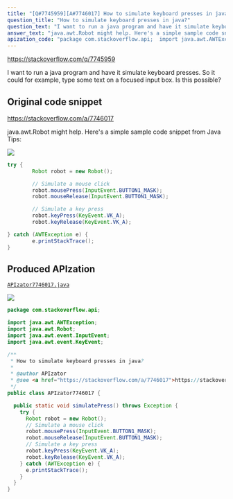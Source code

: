 ```yaml
---
title: "[Q#7745959][A#7746017] How to simulate keyboard presses in java?"
question_title: "How to simulate keyboard presses in java?"
question_text: "I want to run a java program and have it simulate keyboard presses. So it could for example, type some text on a focused input box. Is this possible?"
answer_text: "java.awt.Robot might help. Here's a simple sample code snippet from Java Tips:"
apization_code: "package com.stackoverflow.api;  import java.awt.AWTException; import java.awt.Robot; import java.awt.event.InputEvent; import java.awt.event.KeyEvent;  /**  * How to simulate keyboard presses in java?  *  * @author APIzator  * @see <a href=\"https://stackoverflow.com/a/7746017\">https://stackoverflow.com/a/7746017</a>  */ public class APIzator7746017 {    public static void simulatePress() throws Exception {     try {       Robot robot = new Robot();       // Simulate a mouse click       robot.mousePress(InputEvent.BUTTON1_MASK);       robot.mouseRelease(InputEvent.BUTTON1_MASK);       // Simulate a key press       robot.keyPress(KeyEvent.VK_A);       robot.keyRelease(KeyEvent.VK_A);     } catch (AWTException e) {       e.printStackTrace();     }   } }"
---
```


https://stackoverflow.com/q/7745959

I want to run a java program and have it simulate keyboard presses.
So it could for example, type some text on a focused input box.
Is this possible?



## Original code snippet

https://stackoverflow.com/a/7746017

java.awt.Robot might help.
Here&#x27;s a simple sample code snippet from Java Tips:

<div class="code-logo"><img src="/stackoverflow.png" /></div>

```java
try {
        Robot robot = new Robot();

        // Simulate a mouse click
        robot.mousePress(InputEvent.BUTTON1_MASK);
        robot.mouseRelease(InputEvent.BUTTON1_MASK);

        // Simulate a key press
        robot.keyPress(KeyEvent.VK_A);
        robot.keyRelease(KeyEvent.VK_A);

} catch (AWTException e) {
        e.printStackTrace();
}
```

## Produced APIzation

[`APIzator7746017.java`](https://github.com/pasqualesalza/apization-temp-data/raw/master/search/APIzator7746017.java)

<div class="code-logo"><img src="/apizator.png" /></div>

```java
package com.stackoverflow.api;

import java.awt.AWTException;
import java.awt.Robot;
import java.awt.event.InputEvent;
import java.awt.event.KeyEvent;

/**
 * How to simulate keyboard presses in java?
 *
 * @author APIzator
 * @see <a href="https://stackoverflow.com/a/7746017">https://stackoverflow.com/a/7746017</a>
 */
public class APIzator7746017 {

  public static void simulatePress() throws Exception {
    try {
      Robot robot = new Robot();
      // Simulate a mouse click
      robot.mousePress(InputEvent.BUTTON1_MASK);
      robot.mouseRelease(InputEvent.BUTTON1_MASK);
      // Simulate a key press
      robot.keyPress(KeyEvent.VK_A);
      robot.keyRelease(KeyEvent.VK_A);
    } catch (AWTException e) {
      e.printStackTrace();
    }
  }
}

```